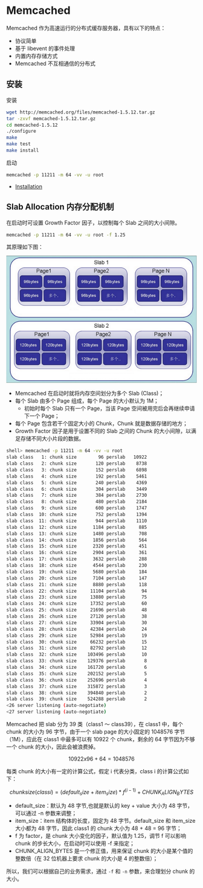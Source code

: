 # Memcached

Memcached 作为高速运行的分布式缓存服务器，具有以下的特点：

- 协议简单
- 基于 libevent 的事件处理
- 内置内存存储方式
- Memcached 不互相通信的分布式

## 安装

安装

```sh
wget http://memcached.org/files/memcached-1.5.12.tar.gz
tar -zxvf memcached-1.5.12.tar.gz
cd memcached-1.5.12
./configure
make
make test
make install
```

启动

```sh
memcached -p 11211 -m 64 -vv -u root
```

- [Installation](https://memcached.org/downloads)

## Slab Allocation 内存分配机制

在启动时可设置 Growth Factor 因子，以控制每个 Slab 之间的大小间隙。

```sh
memcached -p 11211 -m 64 -vv -u root -f 1.25
```

其原理如下图：

![Alt text](slab.png)

- Memcached 在启动时就将内存空间划分为多个 Slab (Class)；
- 每个 Slab 由多个 Page 组成，每个 Page 的大小默认为 1M；
  - 初始时每个 Slab 只有一个 Page，当该 Page 空间被用完后会再继续申请下一个 Page；
- 每个 Page 包含若干个固定大小的 Chunk，Chunk 就是数据存储的地方；
- Growth Factor 因子是用于设置不同的 Slab 之间的 Chunk 的大小间隙，以满足存储不同大小片段的数据。

```sh
shell> memcached -p 11211 -m 64 -vv -u root
slab class   1: chunk size        96 perslab   10922
slab class   2: chunk size       120 perslab    8738
slab class   3: chunk size       152 perslab    6898
slab class   4: chunk size       192 perslab    5461
slab class   5: chunk size       240 perslab    4369
slab class   6: chunk size       304 perslab    3449
slab class   7: chunk size       384 perslab    2730
slab class   8: chunk size       480 perslab    2184
slab class   9: chunk size       600 perslab    1747
slab class  10: chunk size       752 perslab    1394
slab class  11: chunk size       944 perslab    1110
slab class  12: chunk size      1184 perslab     885
slab class  13: chunk size      1480 perslab     708
slab class  14: chunk size      1856 perslab     564
slab class  15: chunk size      2320 perslab     451
slab class  16: chunk size      2904 perslab     361
slab class  17: chunk size      3632 perslab     288
slab class  18: chunk size      4544 perslab     230
slab class  19: chunk size      5680 perslab     184
slab class  20: chunk size      7104 perslab     147
slab class  21: chunk size      8880 perslab     118
slab class  22: chunk size     11104 perslab      94
slab class  23: chunk size     13880 perslab      75
slab class  24: chunk size     17352 perslab      60
slab class  25: chunk size     21696 perslab      48
slab class  26: chunk size     27120 perslab      38
slab class  27: chunk size     33904 perslab      30
slab class  28: chunk size     42384 perslab      24
slab class  29: chunk size     52984 perslab      19
slab class  30: chunk size     66232 perslab      15
slab class  31: chunk size     82792 perslab      12
slab class  32: chunk size    103496 perslab      10
slab class  33: chunk size    129376 perslab       8
slab class  34: chunk size    161720 perslab       6
slab class  35: chunk size    202152 perslab       5
slab class  36: chunk size    252696 perslab       4
slab class  37: chunk size    315872 perslab       3
slab class  38: chunk size    394840 perslab       2
slab class  39: chunk size    524288 perslab       2
<26 server listening (auto-negotiate)
<27 server listening (auto-negotiate)
```

Memcached 把 slab 分为 39 类（class1 ～ class39），在 class1 中，每个 chunk 的大小为 96 字节，由于一个 slab page 的大小固定的 1048576 字节（1M），应此在 class1 中最多可以有 10922 个 chunk，剩余的 64 字节因为不够一个 chunk 的大小，因此会被浪费掉。

```math
10922 x 96 + 64 = 1048576
```

每类 chunk 的大小有一定的计算公式，假定 i 代表分类，class i 的计算公式如下：

```math
chunk size(class i) = (default_size+item_size) * f^(i-1) + CHUNK_ALIGN_BYTES
```

- default_size：默认为 48 字节,也就是默认的 key + value 大小为 48 字节，可以通过 -n 参数来调整；
- item_size：item 结构体的长度，固定为 48 字节。default_size 和 item_size 大小都为 48 字节，因此 class1 的 chunk 大小为 48 + 48 = 96 字节；
- f 为 factor，是 chunk 大小变化的因子，默认值为 1.25，调节 f 可以影响 chunk 的步长大小，在启动时可以使用 -f 来指定；
- CHUNK_ALIGN_BYTES 是一个修正值，用来保证 chunk 的大小是某个值的整数倍（在 32 位机器上要求 chunk 的大小是 4 的整数倍）；

所以，我们可以根据自己的业务需求，通过 `-f` 和 `-n` 参数，来合理划分 chunk 的大小。
